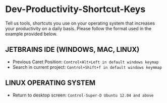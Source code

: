 # Dev-Productivity-Shortcut-Keys
Tell us tools, shortcuts you use on your operating system that increases your productivity on a daily basis. Please follow the format used in the example provided below.

##  JETBRAINS IDE (WINDOWS, MAC, LINUX)

* Previous Caret Position: `Control+Alt+Left in default windows keymap` 
* Search in current project: `Control+Shift+f in default windows keymmap` 

       
## LINUX OPERATING SYSTEM

* Return to desktop screen: `Control-Super-D Ubuntu 12.04 and above`
